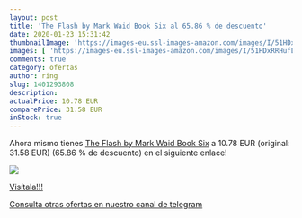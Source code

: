 ```yaml
---
layout: post
title: 'The Flash by Mark Waid Book Six al 65.86 % de descuento'
date: 2020-01-23 15:31:42
thumbnailImage: 'https://images-eu.ssl-images-amazon.com/images/I/51HDxRRHufL._SL200_.jpg'
images: [ 'https://images-eu.ssl-images-amazon.com/images/I/51HDxRRHufL._SL200_.jpg' ]
comments: true
category: ofertas
author: ring
slug: 1401293808
description:
actualPrice: 10.78 EUR
comparePrice: 31.58 EUR
inStock: true
---
```


Ahora mismo tienes [The Flash by Mark Waid Book Six](https://www.amazon.com/dp/1401293808/?tag=redken08-20) a 10.78 EUR (original: 31.58 EUR) (65.86 %  de descuento) en el siguiente enlace!

[![](https://images-eu.ssl-images-amazon.com/images/I/51HDxRRHufL._SL200_.jpg)](https://www.amazon.com/dp/1401293808/?tag=redken08-20)

[Visítala!!!](https://www.amazon.com/dp/1401293808/?tag=redken08-20)

[Consulta otras ofertas en nuestro canal de telegram](https://t.me/s/ofertas25)
